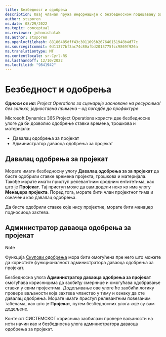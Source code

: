 ```yaml
---
title: Безбедност и одобрења
description: Овај чланак пружа информације о безбедносном подешавању за рад са одобрењима у решењу Microsoft Dynamics 365 Project Operations.
author: stsporen
ms.date: 08/29/2022
ms.topic: conceptual
ms.reviewer: johnmichalak
ms.author: stsporen
ms.openlocfilehash: 88186485dff43c3011095b267640151948b4d77c
ms.sourcegitcommit: 0d11377bf3ac74c80afbd2013775fcc9869f926a
ms.translationtype: MT
ms.contentlocale: sr-Cyrl-RS
ms.lasthandoff: 12/10/2022
ms.locfileid: "9841942"
---
```

# <a name="security-and-approvals"></a>Безбедност и одобрења

_**Односи се на:** Project Operations за сценарије засноване на ресурсима/без залиха, једноставна примена – од погодбе до профактуре_

Microsoft Dynamics 365 Project Operations користи две безбедносне улоге да би дозволио одобрење ставки времена, трошкова и материјала:

- Давалац одобрења за пројекат
- Администратор даваоца одобрења за пројекат

## <a name="project-approver"></a>Давалац одобрења за пројекат

Морате имати безбедносну улогу **Давалац одобрења за за пројекат** да бисте одобрили ставке времена пројекта, трошкова и материјала. Такође морате имати приступ релевантним сродним ентитетима, као што је **Пројекат**. Тај приступ може да вам додели неко ко има улогу **Менаџера пројекта**. Поред тога, морате бити члан пројектног тима и означени као давалац одобрења.

Да бисте одобрили ставке које нису пројектне, морате бити менаџер подносиоца захтева.

## <a name="project-approver-admin"></a>Администратор даваоца одобрења за пројекат

> [!NOTE]
> Функција [Скупови одобрења](approval-sets.md) мора бити омогућена пре него што можете да користите функционалност администратора даваоца одобрења за пројекат.

Безбедносна улога **Администратор даваоца одобрења за пројекат** омогућава корисницима да заобиђу смернице и омогућава одобравање ставки у свим пројектима. Додељивање ове улоге ће заобићи логику провере ваљаности која захтева чланство у тиму и ознаку да сте давалац одобрења. Морате имати приступ релевантним повезаним табелама, као што је **Пројекат**, путем безбедносних улога које су вам додељене.

Контекст СИСТЕМСКОГ корисника заобилази провере ваљаности на исти начин као и безбедносна улога администратора даваоца одобрења за пројекат.
